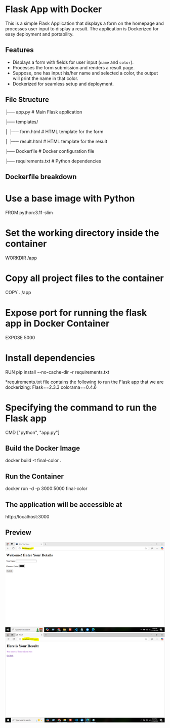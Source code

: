 # Flask App with Docker

This is a simple Flask Application that displays a form on the homepage and processes user input to display a result. The application is Dockerized for easy deployment and portability.

## Features
- Displays a form with fields for user input (`name` and `color`).
- Processes the form submission and renders a result page.
- Suppose, one has input his/her name and selected a color, the output will print the name in that color.
- Dockerized for seamless setup and deployment.

## File Structure

├── app.py # Main Flask application 

├── templates/ 

│ ├── form.html # HTML template for the form

│ ├── result.html # HTML template for the result 

├── Dockerfile # Docker configuration file  

├── requirements.txt # Python dependencies

## Dockerfile breakdown

# Use a base image with Python
FROM python:3.11-slim

# Set the working directory inside the container
WORKDIR /app

# Copy all project files to the container
COPY . /app

# Expose port for running the flask app in Docker Container
EXPOSE 5000

# Install dependencies
RUN pip install --no-cache-dir -r requirements.txt

*requirements.txt file contains the following to run the Flask app that we are dockerizing: 
Flask==2.3.3
colorama==0.4.6

# Specifying the command to run the Flask app
CMD ["python", "app.py"]


## Build the Docker Image
docker build -t final-color .

## Run the Container
docker run -d -p 3000:5000 final-color

## The application will be accessible at
http://localhost:3000

## Preview
![Preview of the Flask App](preview.PNG)
![Preview of the Flask App](result.PNG)
